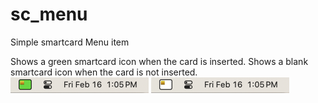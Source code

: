 # sc_menu
Simple smartcard Menu item

Shows a green smartcard icon when the card is inserted. Shows a blank smartcard icon when the card is not inserted. 
![card in](in.png "Title")
![card out](out.png "Title")
